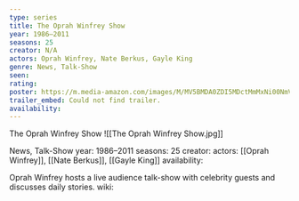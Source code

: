 ```yaml
---
type: series
title: The Oprah Winfrey Show
year: 1986–2011
seasons: 25
creator: N/A
actors: Oprah Winfrey, Nate Berkus, Gayle King
genre: News, Talk-Show
seen:
rating: 
poster: https://m.media-amazon.com/images/M/MV5BMDA0ZDI5MDctMmMxNi00NmVhLTlmN2MtNzIyMzM1YTc3YjBiXkEyXkFqcGdeQXVyMTkzODUwNzk@._V1_SX300.jpg
trailer_embed: Could not find trailer.
availability:
---
```

The Oprah Winfrey Show
![[The Oprah Winfrey Show.jpg]]

News, Talk-Show
year: 1986–2011
seasons: 25
creator: 
actors: [[Oprah Winfrey]], [[Nate Berkus]], [[Gayle King]]
availability:

Oprah Winfrey hosts a live audience talk-show with celebrity guests and discusses daily stories.
wiki: 


